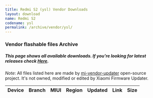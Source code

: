 ```yaml
---
title: Redmi S2 (ysl) Vendor Downloads
layout: download
name: Redmi S2
codename: ysl
permalink: /archive/vendor/ysl/
---
```


### Vendor flashable files Archive
##### This page shows all available downloads. If you're looking for latest releases check [Here](/vendor/ysl/).

*Note*: All files listed here are made by [mi-vendor-updater](https://github.com/TryHardDood/mi-vendor-updater) open-source project. It's not owned, modified or edited by Xiaomi Firmware Updater.

<div class="table-responsive-md" id="table-wrapper">
    <table id="vendor" class="compact table table-striped table-hover table-sm">
        <thead class="thead-dark">
            <tr>
                <th>Device</th>
                <th>Branch</th>
                <th>MIUI</th>
                <th>Region</th>
                <th>Updated</th>
                <th>Link</th>
                <th>Size</th>
            </tr>
        </thead>
        <script>loadVendorDownloads('ysl', 'full')</script>
    </table>
</div>
